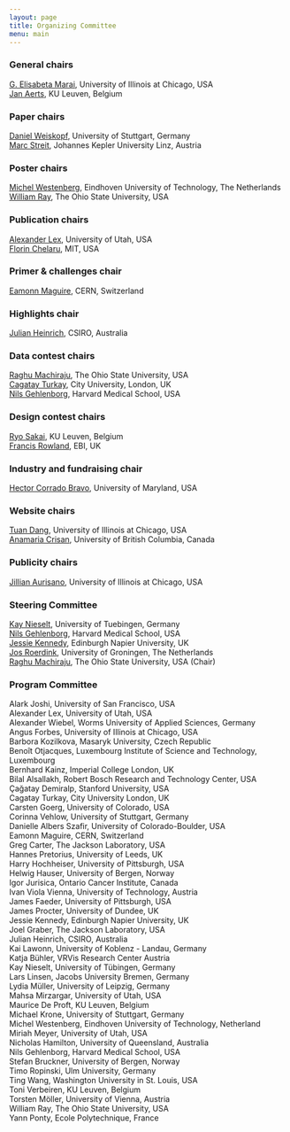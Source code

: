 ```yaml
---
layout: page
title: Organizing Committee
menu: main
---
```

### General chairs
[G. Elisabeta Marai](http://evl.uic.edu/marai), University of Illinois at Chicago, USA<br />
[Jan Aerts](http://vda-lab.be), KU Leuven, Belgium<br />

### Paper chairs
[Daniel Weiskopf](http://www.vis.uni-stuttgart.de/~weiskopf/), University of Stuttgart, Germany<br />
[Marc Streit](http://marc-streit.com/), Johannes Kepler University Linz, Austria<br />

### Poster chairs
[Michel Westenberg](http://www.win.tue.nl/~mwestenb/), Eindhoven University of Technology, The Netherlands<br />
[William Ray](http://www.mathmed.org/#William_Ray), The Ohio State University, USA

### Publication chairs
[Alexander Lex](http://alexander-lex.net/), University of Utah, USA<br />
[Florin Chelaru](http://www.mit.edu/~florinc/), MIT, USA

### Primer & challenges chair
[Eamonn Maguire](http://www.antarctic-design.co.uk/), CERN, Switzerland

### Highlights chair
[Julian Heinrich](http://www.joules.de), CSIRO, Australia

### Data contest chairs
[Raghu Machiraju](http://www.cse.ohio-state.edu/~raghu), The Ohio State University, USA<br />
[Cagatay Turkay](http://staff.city.ac.uk/cagatay.turkay.1/), City University, London, UK<br />
[Nils Gehlenborg](http://www.gehlenborg.com/), Harvard Medical School, USA

### Design contest chairs
[Ryo Sakai](http://ryosakai.net/), KU Leuven, Belgium<br />
[Francis Rowland](http://www.ebi.ac.uk/about/people/francis-rowland), EBI, UK

### Industry and fundraising chair
[Hector Corrado Bravo](http://www.hcbravo.org), University of Maryland, USA

### Website chairs
[Tuan Dang](http://www2.cs.uic.edu/~tdang/), University of Illinois at Chicago, USA<br />
[Anamaria Crisan](http://www.cs.ubc.ca/~acrisan/), University of British Columbia, Canada

### Publicity chairs
[Jillian Aurisano](http://www.evl.uic.edu/entry.php?id=285), University of Illinois at Chicago, USA

### Steering Committee

[Kay Nieselt](http://it.inf.uni-tuebingen.de/), University of Tuebingen, Germany<br />
[Nils Gehlenborg](http://www.gehlenborg.com/), Harvard Medical School, USA<br />
[Jessie Kennedy](http://www.iidi.napier.ac.uk/c/people/peopleid/41), Edinburgh Napier University, UK<br />
[Jos Roerdink](http://www.cs.rug.nl/~roe/), University of Groningen, The Netherlands<br />
[Raghu Machiraju](http://www.cse.ohio-state.edu/~raghu), The Ohio State University, USA (Chair)

### Program Committee

Alark Joshi, University of San Francisco, USA<br />
Alexander Lex, University of Utah, USA<br />
Alexander Wiebel, Worms University of Applied Sciences, Germany<br />
Angus Forbes, University of Illinois at Chicago, USA<br />
Barbora Kozilkova, Masaryk University, Czech Republic<br />
Benoît Otjacques, Luxembourg Institute of Science and Technology, Luxembourg<br />
Bernhard Kainz, Imperial College London, UK<br />
Bilal Alsallakh, Robert Bosch Research and Technology Center, USA<br />
Çağatay Demiralp, Stanford University, USA<br />
Cagatay Turkay, City University London, UK<br />
Carsten Goerg, University of Colorado, USA<br />
Corinna Vehlow, University of Stuttgart, Germany<br />
Danielle Albers Szafir, University of Colorado-Boulder, USA<br />
Eamonn Maguire, CERN, Switzerland<br />
Greg Carter, The Jackson Laboratory, USA<br />
Hannes Pretorius, University of Leeds, UK<br />
Harry Hochheiser, University of Pittsburgh, USA<br />
Helwig Hauser, University of Bergen, Norway<br />
Igor Jurisica, Ontario Cancer Institute, Canada<br />
Ivan Viola Vienna, University of Technology, Austria<br />
James Faeder, University of Pittsburgh, USA<br />
James Procter, University of Dundee, UK<br />
Jessie Kennedy, Edinburgh Napier University, UK<br />
Joel Graber, The Jackson Laboratory, USA<br />
Julian Heinrich, CSIRO, Australia<br />
Kai Lawonn, University of Koblenz - Landau, Germany<br />
Katja Bühler, VRVis Research Center Austria<br />
Kay Nieselt, University of Tübingen, Germany<br />
Lars Linsen, Jacobs University Bremen, Germany<br />
Lydia Müller, University of Leipzig, Germany<br />
Mahsa Mirzargar, University of Utah, USA<br />
Maurice De Proft, KU Leuven, Belgium<br />
Michael Krone, University of Stuttgart, Germany<br />
Michel Westenberg, Eindhoven University of Technology, Netherland<br />
Miriah Meyer, University of Utah, USA<br />
Nicholas Hamilton, University of Queensland, Australia<br />
Nils Gehlenborg, Harvard Medical School, USA<br />
Stefan Bruckner, University of Bergen, Norway<br />
Timo Ropinski, Ulm University, Germany<br />
Ting Wang, Washington University in St. Louis, USA<br />
Toni Verbeiren, KU Leuven, Belgium<br />
Torsten Möller, University of Vienna, Austria<br />
William Ray, The Ohio State University, USA<br />
Yann Ponty, Ecole Polytechnique, France<br />